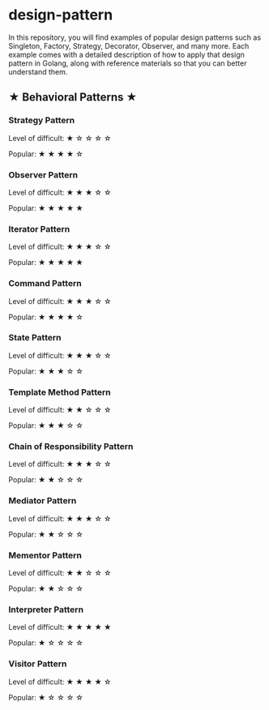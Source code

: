 # design-pattern
In this repository, you will find examples of popular design patterns such as Singleton, Factory, Strategy, Decorator, Observer, and many more. Each example comes with a detailed description of how to apply that design pattern in Golang, along with reference materials so that you can better understand them.

<h2>&#9733; Behavioral Patterns &#9733;</h2>
<h3> Strategy Pattern </h3>
<p> Level of difficult: &#9733; &#x2606; &#x2606; &#x2606; &#x2606;</p>
<p> Popular: &#9733; &#9733; &#9733; &#9733; &#x2606;</p>

<h3> Observer Pattern </h3>
<p> Level of difficult: &#9733; &#9733; &#9733; &#x2606; &#x2606;</p>
<p> Popular: &#9733; &#9733; &#9733; &#9733; &#9733; </p>

<h3> Iterator Pattern </h3>
<p> Level of difficult: &#9733; &#9733; &#9733; &#x2606; &#x2606; </p>
<p> Popular: &#9733; &#9733; &#9733; &#9733; &#9733; </p>

<h3> Command Pattern </h3>
<p> Level of difficult: &#9733; &#9733; &#9733; &#x2606; &#x2606;</p>
<p> Popular: &#9733; &#9733; &#9733; &#9733; &#x2606;</p>

<h3> State Pattern </h3>
<p> Level of difficult: &#9733; &#9733; &#9733; &#x2606; &#x2606;</p>
<p> Popular: &#9733; &#9733; &#9733; &#x2606; &#x2606;</p>

<h3> Template Method Pattern </h3>
<p> Level of difficult: &#9733; &#9733; &#x2606; &#x2606; &#x2606;</p>
<p> Popular: &#9733; &#9733; &#9733; &#x2606; &#x2606;</p>

<h3> Chain of Responsibility Pattern </h3>
<p> Level of difficult: &#9733; &#9733; &#9733; &#x2606; &#x2606;</p>
<p> Popular: &#9733; &#9733; &#x2606; &#x2606; &#x2606;</p>

<h3> Mediator Pattern </h3>
<p> Level of difficult: &#9733; &#9733; &#9733; &#x2606; &#x2606;</p>
<p> Popular: &#9733; &#9733; &#x2606; &#x2606; &#x2606;</p>

<h3> Mementor Pattern </h3>
<p> Level of difficult: &#9733; &#9733; &#x2606; &#x2606; &#x2606;</p>
<p> Popular: &#9733; &#9733; &#x2606; &#x2606; &#x2606;</p>

<h3> Interpreter Pattern </h3>
<p> Level of difficult: &#9733; &#9733; &#9733; &#9733; &#9733; </p>
<p> Popular: &#9733; &#x2606; &#x2606; &#x2606; &#x2606;</p>

<h3> Visitor Pattern </h3>
<p> Level of difficult: &#9733; &#9733; &#9733; &#9733; &#x2606;</p>
<p> Popular: &#9733; &#x2606; &#x2606; &#x2606; &#x2606;</p>